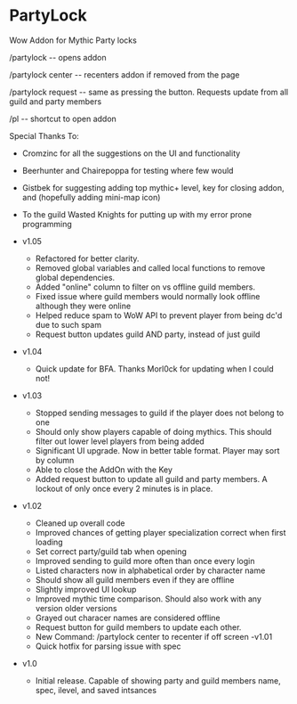 # PartyLock

Wow Addon for Mythic Party locks

/partylock -- opens addon

/partylock center -- recenters addon if removed from the page

/partylock request -- same as pressing the button. Requests update from all guild and party members

/pl -- shortcut to open addon

Special Thanks To:
- Cromzinc for all the suggestions on the UI and functionality
- Beerhunter and Chairepoppa for testing where few would
- Gistbek for suggesting adding top mythic+ level, <Esc> key for closing addon, and (hopefully adding mini-map icon)
- To the guild Wasted Knights for putting up with my error prone programming

- v1.05
    - Refactored for better clarity.
    - Removed global variables and called local functions to remove global dependencies.
    - Added "online" column to filter on vs offline guild members.
    - Fixed issue where guild members would normally look offline although they were online
    - Helped reduce spam to WoW API to prevent player from being dc'd due to such spam
    - Request button updates guild AND party, instead of just guild
- v1.04
    - Quick update for BFA. Thanks Morl0ck for updating when I could not!
- v1.03
    - Stopped sending messages to guild if the player does not belong to one
    - Should only show players capable of doing mythics. This should filter out lower level players from being added
    - Significant UI upgrade. Now in better table format. Player may sort by column
    - Able to close the AddOn with the <Esc> Key
    - Added request button to update all guild and party members. A lockout of only once every 2 minutes is in place.
- v1.02
    - Cleaned up overall code
    - Improved chances of getting player specialization correct when first loading
    - Set correct party/guild tab when opening
    - Improved sending to guild more often than once every login
    - Listed characters now in alphabetical order by character name
    - Should show all guild members even if they are offline
    - Slightly improved UI lookup
    - Improved mythic time comparison. Should also work with any version older versions
    - Grayed out characer names are considered offline
    - Request button for guild members to update each other.
    - New Command: /partylock center to recenter if off screen
-v1.01
    - Quick hotfix for parsing issue with spec
- v1.0
    - Initial release. Capable of showing party and guild members name, spec, ilevel, and saved intsances
